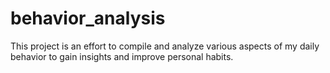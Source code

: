 # behavior_analysis
This project is an effort to compile and analyze various aspects of my daily behavior to gain insights and improve personal habits.
